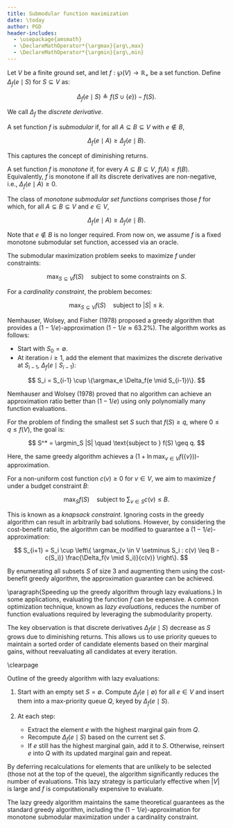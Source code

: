 ```yaml
---
title: Submodular function maximization
date: \today
author: PGD
header-includes:
  - \usepackage{amsmath}
  - \DeclareMathOperator*{\argmax}{arg\,max}
  - \DeclareMathOperator*{\argmin}{arg\,min}
---
```


Let $V$ be a finite ground set, and let $f : \wp(V) \to
\mathbb{R}_+$ be a set function. Define $\Delta_f(e \mid S)$ for $S
\subseteq V$ as:

$$
\Delta_f(e \mid S) \triangleq f(S \cup \{e\}) - f(S).
$$

We call $\Delta_f$ the *discrete derivative*.

A set function $f$ is *submodular* if, for all $A \subseteq B \subseteq
V$ with $e \notin B$,

$$
\Delta_f(e \mid A) \geq \Delta_f(e \mid B).
$$

This captures the concept of diminishing returns.

A set function $f$ is *monotone* if, for every $A \subseteq B \subseteq
V$, $f(A) \leq f(B)$. Equivalently, $f$ is monotone if all its discrete
derivatives are non-negative, i.e., $\Delta_f(e \mid A) \geq 0$.

The class of *monotone submodular set functions* comprises those $f$ for
which, for all $A \subseteq B \subseteq V$ and $e \in V$,

$$
\Delta_f(e \mid A) \geq \Delta_f(e \mid B).
$$

Note that $e \notin B$ is no longer required. From now on, we assume $f$
is a fixed monotone submodular set function, accessed via an oracle.

The submodular maximization problem seeks to maximize $f$ under
constraints:

$$
\max_{S \subseteq V} f(S) \quad \text{subject to some constraints on } S.
$$

For a *cardinality constraint*, the problem becomes:

$$
\max_{S \subseteq V} f(S) \quad \text{subject to } |S| \leq k.
$$

Nemhauser, Wolsey, and Fisher (1978) proposed a greedy algorithm that
provides a $(1 - 1/e)$-approximation ($1 - 1/e \approx 63.2\%$). The algorithm works as follows:

- Start with $S_0 = \emptyset$.
- At iteration $i \geq 1$, add the element that maximizes the discrete
  derivative at $S_{i-1}$, $\Delta_f(e \mid S_{i-1})$:

$$
S_i = S_{i-1} \cup \{\argmax_e \Delta_f(e \mid S_{i-1})\}.
$$

Nemhauser and Wolsey (1978) proved that no algorithm can achieve an
approximation ratio better than $(1 - 1/e)$ using only polynomially many
function evaluations.

For the problem of finding the smallest set $S$ such that $f(S) \geq q$,
where $0 \leq q \leq f(V)$, the goal is:

$$
S^* = \argmin_S |S| \quad \text{subject to } f(S) \geq q.
$$

Here, the same greedy algorithm achieves a $(1 + \ln \max_{v \in V}
f(\{v\}))$-approximation.

For a non-uniform cost function $c(v) \geq 0$ for $v \in V$, we aim to
maximize $f$ under a budget constraint $B$:

$$
\max_S f(S) \quad \text{subject to } \sum_{v \in S} c(v) \leq B.
$$

This is known as a *knapsack constraint*. Ignoring costs in the greedy
algorithm can result in arbitrarily bad solutions.  However, by
considering the cost-benefit ratio, the algorithm can be modified to
guarantee a $(1 - 1/e)$-approximation:

$$
S_{i+1} = S_i \cup \left\{ \argmax_{v \in V \setminus S_i : c(v) \leq B - c(S_i)} \frac{\Delta_f(v \mid S_i)}{c(v)} \right\}.
$$

By enumerating all subsets $S$ of size 3 and augmenting them using the
cost-benefit greedy algorithm, the approximation guarantee can be
achieved.


\paragraph{Speeding up the greedy algorithm through lazy evaluations.}
In some applications, evaluating the function $f$ can be expensive. A
common optimization technique, known as *lazy evaluations*, reduces the
number of function evaluations required by leveraging the submodularity
property.

The key observation is that discrete derivatives $\Delta_f(e \mid S)$
decrease as $S$ grows due to diminishing returns. This allows us to use
priority queues to maintain a sorted order of candidate elements based
on their marginal gains, without reevaluating all candidates at every
iteration.

\clearpage

Outline of the greedy algorithm with lazy evaluations:

1. Start with an empty set $S = \emptyset$. Compute $\Delta_f(e \mid
   \emptyset)$ for all $e \in V$ and insert them into a max-priority
   queue $Q$, keyed by $\Delta_f(e \mid S)$.

2. At each step:
   - Extract the element $e$ with the highest marginal gain from $Q$.
   - Recompute $\Delta_f(e \mid S)$ based on the current set $S$.
   - If $e$ still has the highest marginal gain, add it to
     $S$. Otherwise, reinsert $e$ into $Q$ with its updated marginal
     gain and repeat.

By deferring recalculations for elements that are unlikely to be
selected (those not at the top of the queue), the algorithm
significantly reduces the number of evaluations. This lazy strategy is
particularly effective when $|V|$ is large and $f$ is computationally
expensive to evaluate.

The lazy greedy algorithm maintains the same theoretical guarantees as
the standard greedy algorithm, including the $(1 - 1/e)$-approximation
for monotone submodular maximization under a cardinality constraint.
